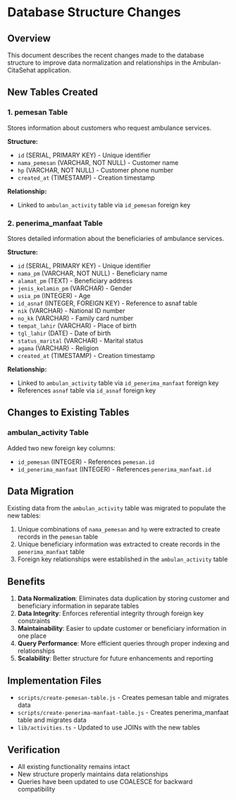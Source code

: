 # Database Structure Changes

## Overview
This document describes the recent changes made to the database structure to improve data normalization and relationships in the Ambulan-CitaSehat application.

## New Tables Created

### 1. pemesan Table
Stores information about customers who request ambulance services.

**Structure:**
- `id` (SERIAL, PRIMARY KEY) - Unique identifier
- `nama_pemesan` (VARCHAR, NOT NULL) - Customer name
- `hp` (VARCHAR, NOT NULL) - Customer phone number
- `created_at` (TIMESTAMP) - Creation timestamp

**Relationship:**
- Linked to `ambulan_activity` table via `id_pemesan` foreign key

### 2. penerima_manfaat Table
Stores detailed information about the beneficiaries of ambulance services.

**Structure:**
- `id` (SERIAL, PRIMARY KEY) - Unique identifier
- `nama_pm` (VARCHAR, NOT NULL) - Beneficiary name
- `alamat_pm` (TEXT) - Beneficiary address
- `jenis_kelamin_pm` (VARCHAR) - Gender
- `usia_pm` (INTEGER) - Age
- `id_asnaf` (INTEGER, FOREIGN KEY) - Reference to asnaf table
- `nik` (VARCHAR) - National ID number
- `no_kk` (VARCHAR) - Family card number
- `tempat_lahir` (VARCHAR) - Place of birth
- `tgl_lahir` (DATE) - Date of birth
- `status_marital` (VARCHAR) - Marital status
- `agama` (VARCHAR) - Religion
- `created_at` (TIMESTAMP) - Creation timestamp

**Relationship:**
- Linked to `ambulan_activity` table via `id_penerima_manfaat` foreign key
- References `asnaf` table via `id_asnaf` foreign key

## Changes to Existing Tables

### ambulan_activity Table
Added two new foreign key columns:
- `id_pemesan` (INTEGER) - References `pemesan.id`
- `id_penerima_manfaat` (INTEGER) - References `penerima_manfaat.id`

## Data Migration
Existing data from the `ambulan_activity` table was migrated to populate the new tables:
1. Unique combinations of `nama_pemesan` and `hp` were extracted to create records in the `pemesan` table
2. Unique beneficiary information was extracted to create records in the `penerima_manfaat` table
3. Foreign key relationships were established in the `ambulan_activity` table

## Benefits
1. **Data Normalization**: Eliminates data duplication by storing customer and beneficiary information in separate tables
2. **Data Integrity**: Enforces referential integrity through foreign key constraints
3. **Maintainability**: Easier to update customer or beneficiary information in one place
4. **Query Performance**: More efficient queries through proper indexing and relationships
5. **Scalability**: Better structure for future enhancements and reporting

## Implementation Files
- `scripts/create-pemesan-table.js` - Creates pemesan table and migrates data
- `scripts/create-penerima-manfaat-table.js` - Creates penerima_manfaat table and migrates data
- `lib/activities.ts` - Updated to use JOINs with the new tables

## Verification
- All existing functionality remains intact
- New structure properly maintains data relationships
- Queries have been updated to use COALESCE for backward compatibility